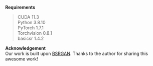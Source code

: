 **Requirements**  
>CUDA 11.3  
>Python 3.8.10  
>PyTorch 1.7.1  
>Torchvision 0.8.1  
>basicsr 1.4.2

**Acknowledgement**  
Our work is built upon [BSRGAN]([https:/github.com/cszn/BSRGAN](https://github.com/cszn/BSRGAN)). Thanks to the author for sharing this awesome work!
